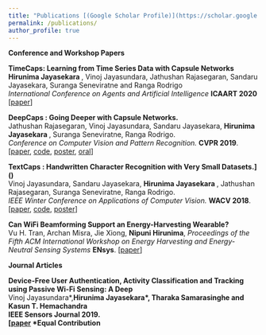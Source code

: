```yaml
---
title: "Publications [(Google Scholar Profile)](https://scholar.google.com/citations?user=CFJHvLcAAAAJ&hl=en&oi=ao)"
permalink: /publications/
author_profile: true
---
```

<b>Conference and Workshop Papers</b><br/>

<b>TimeCaps: Learning from Time Series Data with Capsule Networks</b><br>
 <b> Hirunima Jayasekara </b>, Vinoj Jayasundara, Jathushan Rajasegaran, Sandaru Jayasekara, Suranga Seneviratne and Ranga Rodrigo <br>
 <i> International Conference on Agents and Artificial Intelligence</i> <b>ICAART 2020</b> [[paper](https://arxiv.org/abs/1911.11800)]
 
<b>DeepCaps : Going Deeper with Capsule Networks.</b><br>
Jathushan Rajasegaran, Vinoj Jayasundara, Sandaru Jayasekara, <b> Hirunima Jayasekara </b>, Suranga Seneviratne, Ranga Rodrigo.<br>
<i>Conference on Computer Vision and Pattern Recognition.</i> <b>CVPR 2019</b>. [[paper](http://openaccess.thecvf.com/content_CVPR_2019/html/Rajasegaran_DeepCaps_Going_Deeper_With_Capsule_Networks_CVPR_2019_paper.html), [code](https://github.com/brjathu/deepcaps), [poster](../files/CVPR19_Poster.pdf), [oral](https://www.youtube.com/watch?v=PzALQZOy09c&t=3600s)]


<b>TextCaps : Handwritten Character Recognition with
Very Small Datasets.]()</b><br>
Vinoj Jayasundara, Sandaru Jayasekara, <b> Hirunima Jayasekara </b>, Jathushan Rajasegaran, Suranga Seneviratne, Ranga Rodrigo.<br>
<i>IEEE Winter Conference on Applications of Computer Vision.</i> <b>WACV 2018</b>. [[paper](https://ieeexplore.ieee.org/abstract/document/8658735), [code](https://github.com/vinojjayasundara/textcaps), [poster](../files/WACV19_Poster.pdf)]


<b>Can WiFi Beamforming Support an Energy-Harvesting Wearable?</b><br>
Vu H. Tran, Archan Misra, Jie Xiong, <b>Nipuni Hirunima</b>,
<i>Proceedings of the Fifth ACM International Workshop on Energy Harvesting and Energy-Neutral Sensing Systems</i> <b>ENsys</b>. [[paper](https://dl.acm.org/citation.cfm?id=3142997)]

<b>Journal Articles</b><br/>

<b>Device-Free User Authentication, Activity Classification and Tracking using Passive Wi-Fi Sensing: A Deep</b><br>
Vinoj Jayasundara*,<b>Hirunima Jayasekara*<b>, Tharaka Samarasinghe and Kasun T. Hemachandra<br>
 IEEE Sensors Journal 2019.<br> [[paper](https://arxiv.org/pdf/1911.11743.pdf)
  *Equal Contribution
